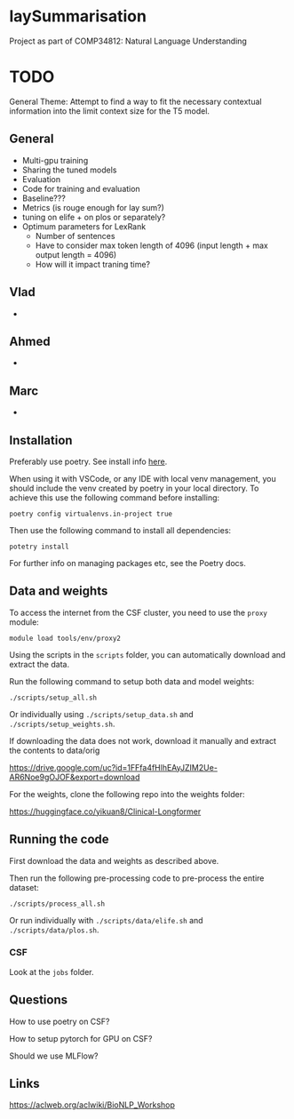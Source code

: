 # laySummarisation

Project as part of COMP34812: Natural Language Understanding

# TODO


General Theme: Attempt to find a way to fit the necessary contextual information into the limit context size for the T5 model. 

## General

- Multi-gpu training
- Sharing the tuned models
- Evaluation
- Code for training and evaluation
- Baseline???
- Metrics (is rouge enough for lay sum?)
- tuning on elife + on plos or separately?
- Optimum parameters for LexRank
  - Number of sentences
  - Have to consider max token length of 4096 (input length + max output length = 4096)
  - How will it impact traning time?

## Vlad

- 

## Ahmed

- 

## Marc

- 

## Installation

Preferably use poetry. See install info [here](https://python-poetry.org/docs/).

When using it with VSCode, or any IDE with local venv management, you should include the venv created by poetry in your local directory. To achieve this use the following command before installing:

```shell
poetry config virtualenvs.in-project true
```

Then use the following command to install all dependencies:

```shell
potetry install
```

For further info on managing packages etc, see the Poetry docs.

## Data and weights

To access the internet from the CSF cluster, you need to use the `proxy` module:

```shell
module load tools/env/proxy2
```

Using the scripts in the `scripts` folder, you can automatically download and extract the data.

Run the following command to setup both data and model weights:

```shell
./scripts/setup_all.sh
```

Or individually using `./scripts/setup_data.sh` and `./scripts/setup_weights.sh`.

If downloading the data does not work, download it manually and extract the contents to data/orig

<https://drive.google.com/uc?id=1FFfa4fHlhEAyJZIM2Ue-AR6Noe9gOJOF&export=download>

For the weights, clone the following repo into the weights folder:

<https://huggingface.co/yikuan8/Clinical-Longformer>

## Running the code

First download the data and weights as described above.

Then run the following pre-processing code to pre-process the entire dataset:
```shell
./scripts/process_all.sh
```

Or run individually with `./scripts/data/elife.sh` and `./scripts/data/plos.sh`.

### CSF

Look at the `jobs` folder.

## Questions

How to use poetry on CSF?

How to setup pytorch for GPU on CSF?

Should we use MLFlow?

## Links

https://aclweb.org/aclwiki/BioNLP_Workshop
